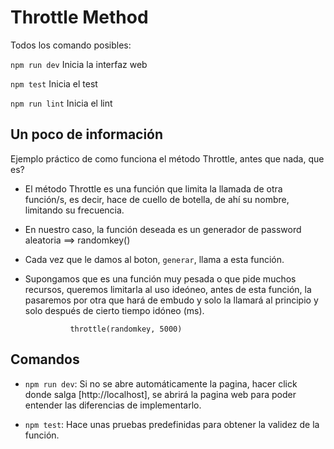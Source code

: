 # Throttle Method

Todos los comando posibles:

`npm run dev` Inicia la interfaz web

`npm test` Inicia el test

`npm run lint` Inicia el lint

## Un poco de información

Ejemplo práctico de como funciona el método Throttle, antes que nada, que es?

- El método Throttle es una función que limita la llamada de otra función/s, es decir, hace de cuello de botella, de ahí su nombre, limitando su frecuencia.

- En nuestro caso, la función deseada es un generador de password aleatoria ==> randomkey()

- Cada vez que le damos al boton, `generar`, llama a esta función.

- Supongamos que es una función muy pesada o que pide muchos recursos, queremos limitarla al uso ideóneo, antes de esta función, la pasaremos por otra que hará de embudo y solo la llamará al principio y solo después de cierto tiempo idóneo (ms).

                throttle(randomkey, 5000)

## Comandos

- `npm run dev`: Si no se abre automáticamente la pagina, hacer click donde salga [http://localhost], se abrirá la pagina web para poder entender las diferencias de implementarlo.

- `npm test`: Hace unas pruebas predefinidas para obtener la validez de la función.

